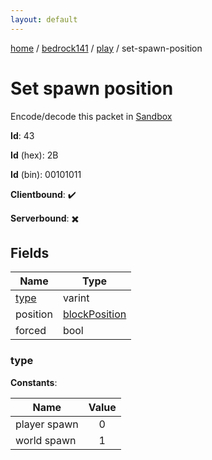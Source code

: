 ```yaml
---
layout: default
---
```


[home](/)  /  [bedrock141](/protocol/bedrock141)  /  [play](/protocol/bedrock141/play)  /  set-spawn-position

# Set spawn position

Encode/decode this packet in [Sandbox](../../../sandbox/bedrock141#Play.SetSpawnPosition)

**Id**: 43

**Id** (hex): 2B

**Id** (bin): 00101011

**Clientbound**: ✔️

**Serverbound**: ✖️

## Fields

Name | Type
---|---
[type](#type) | varint
position | [blockPosition](/protocol/bedrock141/types/block-position)
forced | bool

### type

**Constants**:

Name | Value
---|:---:
player spawn | 0
world spawn | 1
